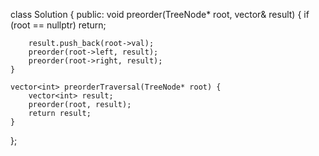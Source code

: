 class Solution {
public:
    void preorder(TreeNode* root, vector<int>& result) {
        if (root == nullptr) return; 
        
        result.push_back(root->val); 
        preorder(root->left, result); 
        preorder(root->right, result); 
    }
    
    vector<int> preorderTraversal(TreeNode* root) {
        vector<int> result;
        preorder(root, result); 
        return result;
    }
};
